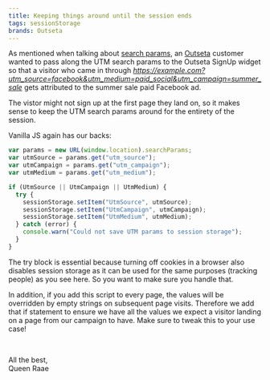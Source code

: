 ```yaml
---
title: Keeping things around until the session ends
tags: sessionStorage
brands: Outseta
---
```


As mentioned when talking about [search params](/posts/2023-05-06-url-search-params/), an [Outseta](http://www.outseta.com?via=queen) customer wanted to pass along the UTM search params to the Outseta SignUp widget so that a visitor who came in through _https://example.com?utm_source=facebook&utm_medium=paid_social&utm_campaign=summer_sale_ gets attributed to the summer sale paid Facebook ad.

The vistor might not sign up at the first page they land on, so it makes sense to keep the UTM search params around for the entirety of the session.

Vanilla JS again has our backs:

```js
var params = new URL(window.location).searchParams;
var utmSource = params.get("utm_source");
var utmCampaign = params.get("utm_campaign");
var utmMedium = params.get("utm_medium");

if (UtmSource || UtmCampaign || UtmMedium) {
  try {
    sessionStorage.setItem("UtmSource", utmSource);
    sessionStorage.setItem("UtmCampaign", utmCampaign);
    sessionStorage.setItem("UtmMedium", utmMedium);
  } catch (error) {
    console.warn("Could not save UTM params to session storage");
  }
}
```

The try block is essential because turning off cookies in a browser also disables session storage as it can be used for the same purposes (tracking people) as you see here. So you want to make sure you handle that.

In addition, if you add this script to every page, the values will be overridden by empty strings on subsequent page visits. Therefore we add that if statement to ensure we have all the values we expect a visitor landing on a page from our campaign to have. Make sure to tweak this to your use case!

&nbsp;

All the best,\
Queen Raae
